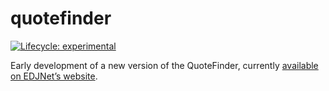 
<!-- README.md is generated from README.Rmd. Please edit that file -->

# quotefinder

<!-- badges: start -->

[![Lifecycle:
experimental](https://img.shields.io/badge/lifecycle-experimental-orange.svg)](https://www.tidyverse.org/lifecycle/#experimental)
<!-- badges: end -->

Early development of a new version of the QuoteFinder, currently
[available on EDJNet’s
website](https://www.europeandatajournalism.eu/Tools-for-journalists/Quote-Finder/).

